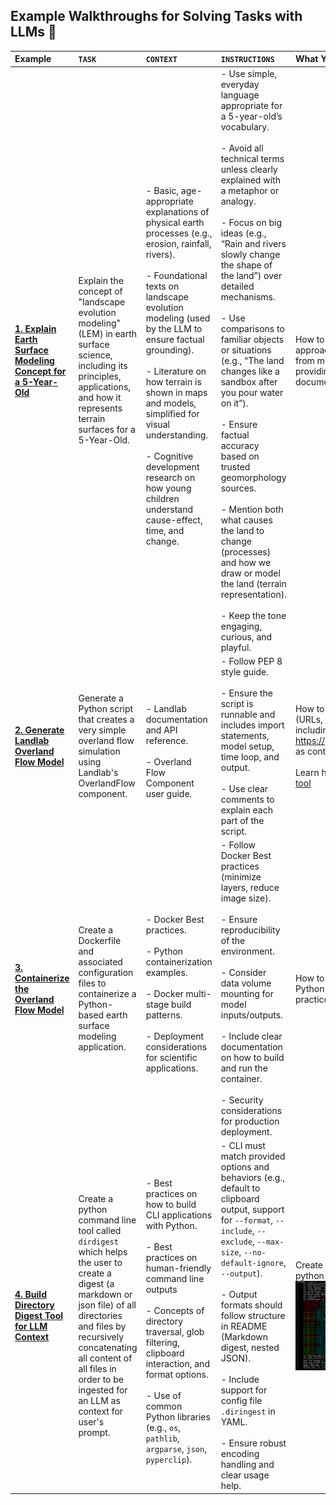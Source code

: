 ## Example Walkthroughs for Solving Tasks with LLMs 🤝

| Example                                                                                                      | `TASK`                                                                                                                                                                                                                                             | `CONTEXT`                                                                                                                                                                                                                                                                         | `INSTRUCTIONS`                                                                                                                                                                                                                                                                                                                                                                                                                                                           | **What You Will Learn**                                                         |
| :----------------------------------------------------------------------------------------------------------- | :-------------------------------------------------------------------------------------------------------------------------------------------------------------------------------------------------------------------------------------------------- | :--------------------------------------------------------------------------------------------------------------------------------------------------------------------------------------------------------------------------------------------------------------------------------------------- | :--------------------------------------------------------------------------------------------------------------------------------------------------------------------------------------------------------------------------------------------------------------------------------------------------------------------------------------------------------------------------------------------------------------------------------------------------------------------------- | :------------------------------------------------------------------------------ |
| [**1. Explain Earth Surface Modeling Concept for a 5-Year-Old**](./../practice/01_explain_concept/README.md) | Explain the concept of "landscape evolution modeling" (LEM) in earth surface science, including its principles, applications, and how it represents terrain surfaces for a 5-Year-Old.                                                             | <br>- Basic, age-appropriate explanations of physical earth processes (e.g., erosion, rainfall, rivers). <br><br>- Foundational texts on landscape evolution modeling (used by the LLM to ensure factual grounding). <br><br>- Literature on how terrain is shown in maps and models, simplified for visual understanding. <br><br>- Cognitive development research on how young children understand cause-effect, time, and change. | - Use simple, everyday language appropriate for a 5-year-old’s vocabulary. <br><br>- Avoid all technical terms unless clearly explained with a metaphor or analogy. <br><br>- Focus on big ideas (e.g., “Rain and rivers slowly change the shape of the land”) over detailed mechanisms. <br><br>- Use comparisons to familiar objects or situations (e.g., “The land changes like a sandbox after you pour water on it”). <br><br>- Ensure factual accuracy based on trusted geomorphology sources. <br><br>- Mention both what causes the land to change (processes) and how we draw or model the land (terrain representation). <br><br>- Keep the tone engaging, curious, and playful. | How to guide the LLM to approach the solution of the task from multiple perspectives by providing various context documents     |
| [**2. Generate Landlab Overland Flow Model**](./../practice/02_generate_landlab_model/README.md)             | Generate a  Python script that creates a very simple overland flow simulation using Landlab's OverlandFlow component.                                                                                                                               | <br>- Landlab documentation and API reference. <br><br>- Overland Flow Component user guide.                                                                                                                                                                                                       | - Follow PEP 8 style guide. <br><br>- Ensure the script is runnable and includes import statements, model setup, time loop, and output. <br><br>- Use clear comments to explain each part of the script.                                                                                                                                                                                                                                                                             | How to use various sources (URLs, PDFs, Github repositories) including huge repositories like https://github.com/landlab/landlab as context for LLMs<br><br> Learn how to use the [gitingest tool](https://github.com/cyclotruc/gitingest)          |
| [**3. Containerize the Overland Flow Model**](./03_containerize_landlab_model/README.md)                     | Create a Dockerfile and associated configuration files to containerize a Python-based earth surface modeling application.                                                                                                                           | <br>- Docker Best practices. <br><br>- Python containerization examples. <br><br>- Docker multi-stage build patterns. <br><br>- Deployment considerations for scientific applications.                                                                                                           | - Follow Docker Best practices (minimize layers, reduce image size). <br><br>- Ensure reproducibility of the environment. <br><br>- Consider data volume mounting for model inputs/outputs. <br><br>- Include clear documentation on how to build and run the container. <br><br>- Security considerations for production deployment.                                                                                         | How to containerize a landlab Python model using Best practices |
| [**4. Build Directory Digest Tool for LLM Context**](./04_build_dirdigest_tool/README.md)                    | Create a python command line tool called `dirdigest` which helps the user to create a digest (a markdown or json file) of all directories and files by recursively concatenating all content of all files in order to be ingested for an LLM as context for user's prompt. | <br>- Best practices on how to build CLI applications with Python. <br><br>- Best practices on human-friendly command line outputs<br><br>- Concepts of directory traversal, glob filtering, clipboard interaction, and format options. <br><br>- Use of common Python libraries (e.g., `os`, `pathlib`, `argparse`, `json`, `pyperclip`).                                             | - CLI must match provided options and behaviors (e.g., default to clipboard output, support for `--format`, `--include`, `--exclude`, `--max-size`, `--no-default-ignore`, `--output`). <br><br>- Output formats should follow structure in README (Markdown digest, nested JSON). <br><br>- Include support for config file `.diringest` in YAML. <br><br>- Ensure robust encoding handling and clear usage help.                                                                       | Create a moderately complex python CLI application with tests.   ![dirdigest-screenshot](./../assets/dirdigest-screenshot.png) |
